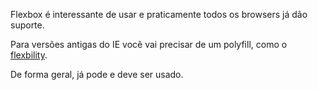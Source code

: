 <p>Flexbox é interessante de usar e praticamente todos os browsers já dão suporte.</p>
<p>Para versões antigas do IE você vai precisar de um polyfill, como o <a href="https://github.com/jonathantneal/flexibility">flexbility</a>.</p>
<p>De forma geral, já pode e deve ser usado.</p>